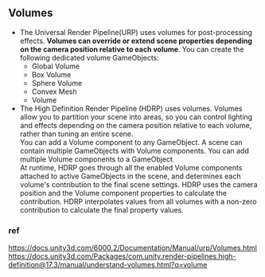 ## Volumes
- The Universal Render Pipeline(URP) uses volumes for post-processing
 effects. **Volumes can override or extend scene properties depending on the camera
 position relative to each volume**.
 You can create the following dedicated volume GameObjects:
  - Global Volume
  - Box Volume
  - Sphere Volume
  - Convex Mesh
  - Volume
- The High Definition Render Pipeline (HDRP) uses volumes. Volumes allow you to partition your scene into areas, so you can control lighting and effects depending on the camera position relative to each volume, rather than tuning an entire scene. \
 You can add a Volume component to any GameObject. A scene can contain multiple GameObjects with Volume components. You can add multiple Volume components to a GameObject. \
 At runtime, HDRP goes through all the enabled Volume components attached to active GameObjects in the scene, and determines each volume's contribution to the final scene settings. HDRP uses the camera position and the Volume component properties to calculate the contribution. HDRP interpolates values from all volumes with a non-zero contribution to calculate the final property values.

### ref 
https://docs.unity3d.com/6000.2/Documentation/Manual/urp/Volumes.html \
https://docs.unity3d.com/Packages/com.unity.render-pipelines.high-definition@17.3/manual/understand-volumes.html?q=volume
